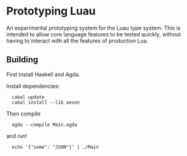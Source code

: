 # Prototyping Luau

An experimental prototyping system for the Luau type system. This is
intended to allow core language features to be tested quickly, without
having to interact with all the features of production Lua.

## Building

First install Haskell and Agda.

Install dependencies:
```
  cabal update
  cabal install --lib aeson
```

Then compile
```
  agda --compile Main.agda
```

and run!
```
  echo '{"some": "JSON"}' | ./Main
```
